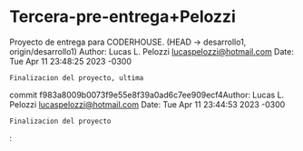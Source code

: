 # Tercera-pre-entrega+Pelozzi
Proyecto de entrega para CODERHOUSE.
(HEAD -> desarrollo1, origin/desarrollo1)
Author: Lucas L. Pelozzi <lucaspelozzi@hotmail.com>
Date:   Tue Apr 11 23:48:25 2023 -0300

    Finalizacion del proyecto, ultima

commit f983a8009b0073f9e55e8f39a0ad6c7ee909ecf4Author: Lucas L. Pelozzi <lucaspelozzi@hotmail.com>
Date:   Tue Apr 11 23:44:53 2023 -0300

    Finalizacion del proyecto
: